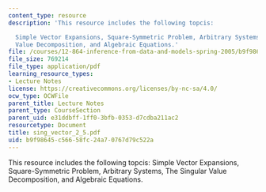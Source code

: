 ```yaml
---
content_type: resource
description: 'This resource includes the following topcis:

  Simple Vector Expansions, Square-Symmetric Problem, Arbitrary Systems, The Singular
  Value Decomposition, and Algebraic Equations.'
file: /courses/12-864-inference-from-data-and-models-spring-2005/b9f98645c56658fc24a70767d79c522a_sing_vector_2_5.pdf
file_size: 769214
file_type: application/pdf
learning_resource_types:
- Lecture Notes
license: https://creativecommons.org/licenses/by-nc-sa/4.0/
ocw_type: OCWFile
parent_title: Lecture Notes
parent_type: CourseSection
parent_uid: e31ddbff-1ff0-3bfb-0353-d7cdba211ac2
resourcetype: Document
title: sing_vector_2_5.pdf
uid: b9f98645-c566-58fc-24a7-0767d79c522a
---
```

This resource includes the following topcis:
Simple Vector Expansions, Square-Symmetric Problem, Arbitrary Systems, The Singular Value Decomposition, and Algebraic Equations.